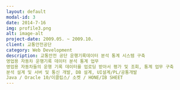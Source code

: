 ```yaml
---
layout: default
modal-id: 3
date: 2014-7-16
img: profile3.png
alt: image-alt
project-date: 2009.05. ~ 2009.10.
client: 교통안전공단
category: Web Development
description: 교통안전 공단 운행기록데이터 분석 통계 시스템 구축
영업용 자동차 운행기록 데이터 분석 통계 업무
영업용 자동차들의 운행 기록 데이터를 업로딩 받아서 평가 및 조회, 통계 업무 구축
분석 설계 및 서버 및 통신 개발, DB 설계, UI설계/PL/공통개발
Java / Oracle 10/이클립스/ 소켓 / HONE/IB SHEET
---
```

